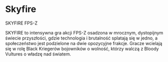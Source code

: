 # Skyfire
SKYFIRE FPS-Z

SKYFIRE to intensywna gra akcji FPS-Z osadzona w mrocznym, dystopijnym świecie przyszłości, gdzie technologia i brutalność splatają się w jedno, a społeczeństwo jest podzielone na dwie opozycyjne frakcje. Gracze wcielają się w rolę Black Kriegerów bojowników o wolność, którzy walczą z Bloody Vultures o władzę nad światem.
